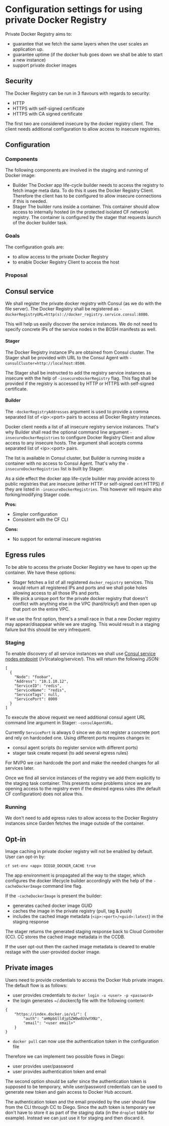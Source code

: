 # Configuration settings for using private Docker Registry

Private Docker Registry aims to:
- guarantee that we fetch the same layers when the user scales an application up.
- guarantee uptime (if the docker hub goes down we shall be able to start a new instance)
- support private docker images

## Security

The Docker Registry can be run in 3 flavours with regards to security:
- HTTP
- HTTPS with self-signed certificate
- HTTPS with CA signed certificate

The first two are considered insecure by the docker registry client. The client needs additional configuration to allow access to insecure registries.

## Configuration

### Components

The following components are involved in the staging and running of Docker image:
- Builder
The Docker app life-cycle builder needs to access the registry to fetch image meta data. To do this it uses the Docker Registry Client. Therefore the client has to be configured to allow insecure connections if this is needed.
- Stager
The builder runs inside a container. This container should allow access to internally hosted (in the protected isolated CF network) registry. The container is configured by the stager that requests launch of the docker builder task.

### Goals

The configuration goals are:
- to allow access to the private Docker Registry
- to enable Docker Registry Client to access the host

### Proposal

## Consul service

We shall register the private docker registry with Consul (as we do with the file server). The Docker Registry shall be registered as `-dockerRegistryURL=http(s)://docker_registry.service.consul:8080`.

This will help us easily discover the service instances. We do not need to specify concrete IPs of the service nodes in the BOSH manifests as well.

#### Stager

The Docker Registry instance IPs are obtained from Consul cluster. The Stager shall be provided with URL to the Consul Agent with `-consulCluster=http://localhost:8500`.

The Stager shall be instructed to add the registry service instances as insecure with the help of `-insecureDockerRegistry` flag. This flag shall be provided if the registry is accessed by HTTP or HTTPS with self-signed certificate.

#### Builder

The `-dockerRegistryAddresses` argument is used to provide a comma separated list of \<ip\>:\<port\> pairs to access all Docker Registry instances.

Docker client needs a list of all insecure registry service instances. That's why Builder shall read the optional command line argument `-insecureDockerRegistries` to configure Docker Registry Client and allow access to any insecure hosts. The argument shall accepts comma separated list of \<ip\>:\<port\> pairs. 

The list is available in Consul cluster, but Builder is running inside a container with no access to Consul Agent. That's why the `-insecureDockerRegistries` list is built by Stager. 

As a side effect the docker app life-cycle builder may provide access to public registries that are insecure (either HTTP or self-signed cert HTTPS) if they are listed in `-insecureDockerRegistries`. This however will require also forking/modifying Stager code.

**Pros:**

- Simpler configuration
- Consistent with the CF CLI

**Cons:**

- No support for external insecure registries

## Egress rules

To be able to access the private Docker Registry we have to open up the container. We have these options:

- Stager fetches a list of all registered `docker_registry` services. This would return all registered IPs and ports and we shall poke holes allowing access to all those IPs and ports.
- We pick a unique port for the private docker registry that doesn't conflict with anything else in the VPC (hard/tricky!) and then open up that port on the entire VPC.

If we use the first option, there's a small race in that a new Docker registry may appear/disappear while we are staging. This would result in a staging failure but this should be very infrequent.

### Staging

To enable discovery of all service instances we shall use [Consul service nodes endpoint](http://www.consul.io/docs/agent/http.html#_v1_catalog_service_lt_service_gt_) (/v1/catalog/service/<service>). This will return the following JSON:
```
[
  {
    "Node": "foobar",
    "Address": "10.1.10.12",
    "ServiceID": "redis",
    "ServiceName": "redis",
    "ServiceTags": null,
    "ServicePort": 8000
  }
]
```

To execute the above request we need additional consul agent URL command line argument in Stager: `-consulAgentURL`.

Currently `ServicePort` is always 0 since we do not register a concrete port and rely on hardcoded one. Using different ports requires changes in:

- consul agent scripts (to register service with different ports)
- stager task create request (to add several egress rules)

For MVP0 we can hardcode the port and make the needed changes for all services later.

Once we find all service instances of the registry we add them explicitly to the staging task container. This presents some problems since we are opening access to the registry even if the desired egress rules (the default CF configuration) does not allow this.

### Running

We don't need to add egress rules to allow access to the Docker Registry instances since Garden fetches the image outside of the container.

## Opt-in

Image caching in private docker registry will not be enabled by default. User can opt-in by:

```
cf set-env <app> DIEGO_DOCKER_CACHE true
```

The app environment is propagated all the way to the stager, which configures the docker lifecycle builder accordingly with the help of the `-cacheDockerImage` command line flag.

If the `-cacheDockerImage` is present the builder:  
- generates cached docker image GUID  
- caches the image in the private registry (pull, tag & push)  
- includes the cached image metadata (`<ip>:<port>/<guid>:latest`) in the staging response

The stager returns the generated staging response back to Cloud Controller (CC). CC stores the cached image metadata in the CCDB.

If the user opt-out then the cached image metadata is cleared to enable restage with the user-provided docker image.

## Private images

Users need to provide credentials to access the Docker Hub private images. The default flow is as follows:
* user provides credentials to `docker login -u <user> -p <password>`
* the login generates ~/.dockercfg file with the following content:
```
{
	"https://index.docker.io/v1/": {
		"auth": "aHNpbGlldjpSZW0wdGVwYXNz",
		"email": "<user email>"
	}
}
```
* `docker pull` can now use the authentication token in the configuration file
 
Therefore we can implement two possible flows in Diego:
* user provides user/password
* user provides authentication token and email
 
The second option should be safer since the authentication token is supposed to be temporary, while user/password credentials can be used to generate new token and gain access to Docker Hub account.

The authentication token and the email provided by the user should flow from the CLI through CC to Diego. Since the auth token is temporary we don't have to store it as part of the staging data (in the `droplet` table for example). Instead we can just use it for staging and then discard it.
